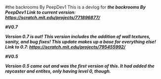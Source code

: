 #the backrooms By PeepDev1
This is a devlog for <b><i>the backrooms By PeepDev1<b><i>
Link to current version: https://scratch.mit.edu/projects/771896877/

#V0.7

Version 0.7 is out! This version includes the addition of wall textures, sanity, and bug fixes! This update makes up a base for everything else!
Link to 0.7: https://scratch.mit.edu/projects/795455992/

#V0.5

Version 0.5 came out and was the first version of this. It had added the raycaster and entites, only having level 0, though.
